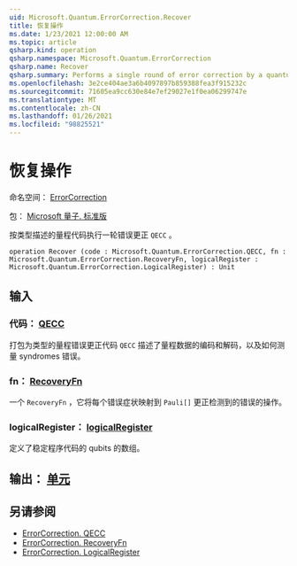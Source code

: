 ```yaml
---
uid: Microsoft.Quantum.ErrorCorrection.Recover
title: 恢复操作
ms.date: 1/23/2021 12:00:00 AM
ms.topic: article
qsharp.kind: operation
qsharp.namespace: Microsoft.Quantum.ErrorCorrection
qsharp.name: Recover
qsharp.summary: Performs a single round of error correction by a quantum code described by a `QECC` type.
ms.openlocfilehash: 3e2ce404ae3a6b4097897b859388fea3f915232c
ms.sourcegitcommit: 71605ea9cc630e84e7ef29027e1f0ea06299747e
ms.translationtype: MT
ms.contentlocale: zh-CN
ms.lasthandoff: 01/26/2021
ms.locfileid: "98825521"
---
```

# <a name="recover-operation"></a>恢复操作

命名空间： [ErrorCorrection](xref:Microsoft.Quantum.ErrorCorrection)

包： [Microsoft 量子. 标准版](https://nuget.org/packages/Microsoft.Quantum.Standard)


按类型描述的量程代码执行一轮错误更正 `QECC` 。

```qsharp
operation Recover (code : Microsoft.Quantum.ErrorCorrection.QECC, fn : Microsoft.Quantum.ErrorCorrection.RecoveryFn, logicalRegister : Microsoft.Quantum.ErrorCorrection.LogicalRegister) : Unit
```


## <a name="input"></a>输入

### <a name="code--qecc"></a>代码： [QECC](xref:Microsoft.Quantum.ErrorCorrection.QECC)

打包为类型的量程错误更正代码 `QECC` 描述了量程数据的编码和解码，以及如何测量 syndromes 错误。


### <a name="fn--recoveryfn"></a>fn： [RecoveryFn](xref:Microsoft.Quantum.ErrorCorrection.RecoveryFn)

一个 `RecoveryFn` ，它将每个错误症状映射到 `Pauli[]` 更正检测到的错误的操作。


### <a name="logicalregister--logicalregister"></a>logicalRegister： [logicalRegister](xref:Microsoft.Quantum.ErrorCorrection.LogicalRegister)

定义了稳定程序代码的 qubits 的数组。



## <a name="output--unit"></a>输出： [单元](xref:microsoft.quantum.lang-ref.unit)



## <a name="see-also"></a>另请参阅

- [ErrorCorrection. QECC](xref:Microsoft.Quantum.ErrorCorrection.QECC)
- [ErrorCorrection. RecoveryFn](xref:Microsoft.Quantum.ErrorCorrection.RecoveryFn)
- [ErrorCorrection. LogicalRegister](xref:Microsoft.Quantum.ErrorCorrection.LogicalRegister)